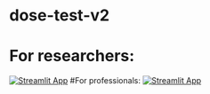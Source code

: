 # dose-test-v2
# For researchers:
[![Streamlit App](https://static.streamlit.io/badges/streamlit_badge_black_white.svg)](https://asmaarashed4-dose-test-v2-dose-calculator-app-v2-6g7tx0.streamlit.app)
#For professionals:
[![Streamlit App](https://static.streamlit.io/badges/streamlit_badge_black_white.svg)](https://asmaarashed4-dose--dose-calculator-app-for-professionals-dcurs8.streamlit.app)
